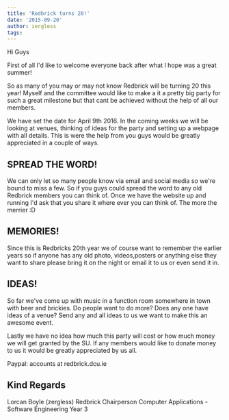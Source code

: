 ```yaml
---
title: 'Redbrick turns 20!'
date: '2015-09-20'
author: zergless
tags:
---
```

Hi Guys

First of all I'd like to welcome everyone back after what I hope was a
great summer!

So as many of you may or may not know Redbrick will be turning 20 this year!
Myself and the committee would like to make a it a pretty big party for
such a great milestone but that cant be achieved without the help of all
our members.

We have set the date for April 9th 2016. In the coming weeks we will be
looking at venues, thinking of ideas for the party and setting up a webpage
with all details.
This is were the help from you guys would be greatly appreciated in a
couple of ways.

## SPREAD THE WORD!
We can only let so many people know via email and social media so we're
bound to miss a few. So if you guys could spread the word to any old
Redbrick members you can think of.
Once we have the website up and running I'd ask that you share it where
ever you can think of.
The more the merrier :D

## MEMORIES!
Since this is Redbricks 20th year we of course want to remember the earlier
years so if anyone has any old photo, videos,posters or anything else they
want to share please bring it on the night or email it to us or even send
it in.

## IDEAS!
So far we've come up with music in a function room somewhere in town with
beer and brickies. Do people want to do more? Does any one have ideas of a
venue? Send any and all ideas to us we want to make this an awesome event.

Lastly we have no idea how much this party will cost or how much money we
will get granted by the SU. If any members would like to donate money to us
it would be greatly appreciated by us all.

Paypal: accounts at redbrick.dcu.ie

Kind Regards
-----------------------------------
Lorcan Boyle (zergless)
Redbrick Chairperson
Computer Applications - Software Engineering Year 3

